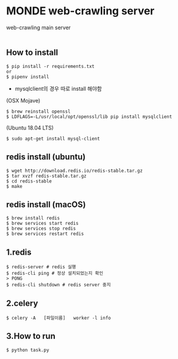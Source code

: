 # MONDE web-crawling server
web-crawling main server
<br></br>
## How to install 
```
$ pip install -r requirements.txt
or
$ pipenv install
``` 
- mysqlclient의 경우 따로 install 해야함 

(OSX Mojave)
```
$ brew reinstall openssl
$ LDFLAGS=-L/usr/local/opt/openssl/lib pip install mysqlclient
```
(Ubuntu 18.04 LTS)
```
$ sudo apt-get install mysql-client
```
## redis install (ubuntu)
```
$ wget http://download.redis.io/redis-stable.tar.gz
$ tar xvzf redis-stable.tar.gz
$ cd redis-stable
$ make
```
## redis install (macOS)
```
$ brew install redis
$ brew services start redis
$ brew services stop redis
$ brew services restart redis
```
## 1.redis 
```
$ redis-server # redis 실행
$ redis-cli ping # 정상 설치되었는지 확인
> PONG
$ redis-cli shutdown # redis server 중지
```

## 2.celery 
```
$ celery -A   [파일이름]   worker -l info
```

## 3.How to run 
```
$ python task.py 
```



